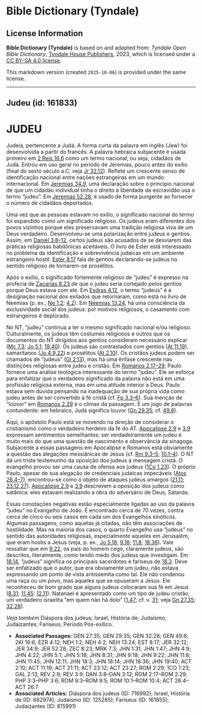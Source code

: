 # Bible Dictionary (Tyndale)

## License Information

**Bible Dictionary (Tyndale)** is based on and adapted from: _Tyndale Open Bible Dictionary_, [Tyndale House Publishers](https://tyndaleopenresources.com/), 2023, which is licensed under a [CC BY-SA 4.0 license](https://creativecommons.org/licenses/by-sa/4.0/legalcode.en).

This markdown version (created `2025-10-06`) is provided under the same license.



--------------------------------

## Judeu (id: 161833)

JUDEU
=====

Judeia, pertencente a Judá. A forma curta da palavra em inglês (Jew) foi desenvolvida a partir do francês. A palavra hebraica subjacente é usada primeiro em [2 Reis 16\.6](https://ref.ly/2Kgs16:6) como um termo nacional, ou seja, cidadãos de Judá. Entrou em uso geral no período de Jeremias, pouco antes do exílio (final do sexto século a.C; veja [Jr 32\.12](https://ref.ly/Jer32:12)). Reflete um crescente senso de identificação nacional entre nações estrangeiras em um mundo internacional. Em [Jeremias 34\.9](https://ref.ly/Jer34:9), uma declaração sobre o princípio nacional de que um cidadão individual tinha o direito à liberdade da escravidão usa o termo “judeu”. Em [Jeremias 52\.28](https://ref.ly/Jer52:28), é usado de forma pungente ao fornecer o número de cidadãos deportados.

Uma vez que as pessoas estavam no exílio, o significado nacional do termo foi expandido como um significado religioso. Os judeus eram diferentes dos povos vizinhos porque eles preservavam uma tradição religiosa viva de um Deus verdadeiro. Desenvolveu\-se uma polarização entre judeus e gentios. Assim, em [Daniel 3\.8–12](https://ref.ly/Dan3:8-Dan3:12), certos judeus são acusados de se desviarem das práticas religiosas babilônicas aceitáveis. O livro de Ester está interessado no problema da identificação e sobrevivência judaicas em um ambiente estrangeiro hostil. [Ester 8\.17](https://ref.ly/Esth8:17) fala de gentios declarando\-se judeus no sentido religioso de tornarem\-se prosélitos.

Após o exílio, o significado fortemente religioso de “judeu” é expresso na profecia de [Zacarias 8\.23](https://ref.ly/Zech8:23) de que o judeu seria cortejado pelos gentios porque Deus estava com ele. Em [Esdras 4\.12](https://ref.ly/Ezra4:12), o termo “judeus” é a designação nacional dos exilados que retornaram, como está no livro de Neemias (p. ex., [Ne 1\.2](https://ref.ly/Neh1:2); [4\.2](https://ref.ly/Neh4:2)). Em [Neemias 13\.24](https://ref.ly/Neh13:24), há uma consciência da exclusividade social dos judeus: por motivos religiosos, o casamento com estrangeiros é deplorado.

No NT, “judeu” continua a ter o mesmo significado nacional e/ou religioso. Culturalmente, os judeus têm costumes religiosos e outros que os documentos do NT dirigidos aos gentios consideram necessário explicar ([Mc 7\.3](https://ref.ly/Mark7:3); [Jo 5\.1](https://ref.ly/John5:1); [19\.40](https://ref.ly/John19:40)). Os judeus são contrastados com gentios ([At 11\.19](https://ref.ly/Acts11:19)), samaritanos ([Jo 4\.9,22](https://ref.ly/John4:9)) e prosélitos ([At 2\.10](https://ref.ly/Acts2:10)). Os cristãos judeus podem ser chamados de “judeus” ([Gl 2\.13](https://ref.ly/Gal2:13)), mas há uma ênfase crescente nas distinções religiosas entre judeu e cristão. Em [Romanos 2\.17–29](https://ref.ly/Rom2:17-Rom2:29), Paulo fornece uma análise teológica interessante do termo “judeu”. Ele se esforça para enfatizar que o verdadeiro significado da palavra não está em uma profissão religiosa externa, mas em uma atitude interior a Deus. Paulo estava sem dúvida pensando na inadequação de sua própria vida como judeu antes de ser convertido à fé cristã (cf. [Fp 3\.3–6](https://ref.ly/Phil3:3-Phil3:6)). Sua menção de “louvor” em [Romanos 2\.29](https://ref.ly/Rom2:29) é o clímax da passagem. É um jogo de palavras contundente: em hebraico, Judá significa louvor ([Gn 29\.35](https://ref.ly/Gen29:35); cf. [49\.8](https://ref.ly/Gen49:8)).

Aqui, o apóstolo Paulo está se movendo na direção de considerar o cristianismo como o verdadeiro herdeiro da fé do AT. [Apocalipse 2\.9](https://ref.ly/Rev2:9) e [3\.9](https://ref.ly/Rev3:9) expressam sentimentos semelhantes: ser verdadeiramente um judeu é muito mais do que uma questão de nascimento e observância da sinagoga. Subjacente a essas passagens em Apocalipse e Romanos está obviamente a questão das alegações messiânicas de Jesus (cf. [Rm 9\.3–5](https://ref.ly/Rom9:3-Rom9:5); [10\.1–4](https://ref.ly/Rom10:1-Rom10:4)). O NT dá um triste testemunho da oposição dos judeus à mensagem cristã. O evangelho provou ser uma causa de ofensa aos judeus ([1Co 1\.23](https://ref.ly/1Cor1:23)). O próprio Paulo, apesar de sua alegação de credenciais judaicas impecáveis ([Atos 26\.4–7](https://ref.ly/Acts26:4-Acts26:7)), encontrou\-se como o objeto de ataques judeus amargos ([21\.11](https://ref.ly/Acts21:11); [23\.12,27](https://ref.ly/Acts23:12)). [Apocalipse 2\.9](https://ref.ly/Rev2:9) e [3\.9](https://ref.ly/Rev3:9) descrevem a oposição dos judeus como satânica: eles estavam realizando a obra do adversário de Deus, Satanás.

Essas conotações negativas estão especialmente ligadas ao uso da palavra “judeu” no Evangelho de João. É encontrado cerca de 70 vezes, contra cerca de cinco ou seis casos em cada um dos Evangelhos sinóticos. Algumas passagens, como aquelas já citadas, não têm associações de hostilidade. Mas na maioria dos casos, o quarto Evangelho usa “judeus” no sentido das autoridades religiosas, especialmente aqueles em Jerusalém, que eram hostis a Jesus (veja, p. ex., [Jo 5\.18](https://ref.ly/John5:18); [9\.18](https://ref.ly/John9:18); [11\.8](https://ref.ly/John11:8); [18\.36](https://ref.ly/John18:36)). Vale ressaltar que em [9\.22](https://ref.ly/John9:22), os pais do homem cego, claramente judeus, são descritos, literalmente, como tendo medo dos judeus que investigam. Em [18\.14](https://ref.ly/John18:14), “judeus” significa os principais sacerdotes e fariseus de [18\.3](https://ref.ly/John18:3). Deve ser enfatizado que o autor, que era obviamente um judeu, não estava expressando um ponto de vista antissemita como tal. Ele não condenou uma raça ou um povo, mas aqueles que se opuseram a Jesus. Ele reconheceu de bom grado que alguns judeus colocaram sua fé em Jesus ([8\.31](https://ref.ly/John8:31); [11\.45](https://ref.ly/John11:45): [12\.11](https://ref.ly/John12:11)). Natanael é apresentado como um tipo de judeu cristão, um verdadeiro israelita “em quem não há dolo” ([1\.47](https://ref.ly/John1:47); cf. v. [31](https://ref.ly/John1:31); veja [Gn 27\.35](https://ref.ly/Gen27:35); [32\.28](https://ref.ly/Gen32:28)).

*Veja também* Diáspora dos judeus; Israel, História de; Judaísmo; Judaizantes; Fariseus; Período Pós\-exílico.

* **Associated Passages:** GEN 27:35; GEN 29:35; GEN 32:28; GEN 49:8; 2KI 16:6; EZR 4:12; NEH 1:2; NEH 4:2; NEH 13:24; EST 8:17; JER 32:12; JER 34:9; JER 52:28; ZEC 8:23; MRK 7:3; JHN 1:31; JHN 1:47; JHN 4:9; JHN 4:22; JHN 5:1; JHN 5:18; JHN 8:31; JHN 9:18; JHN 9:22; JHN 11:8; JHN 11:45; JHN 12:11; JHN 18:3; JHN 18:14; JHN 18:36; JHN 19:40; ACT 2:10; ACT 11:19; ACT 21:11; ACT 23:12; ACT 23:27; ROM 2:29; 1CO 1:23; GAL 2:13; REV 2:9; REV 3:9; DAN 3:8–DAN 3:12; ROM 2:17–ROM 2:29; PHP 3:3–PHP 3:6; ROM 9:3–ROM 9:5; ROM 10:1–ROM 10:4; ACT 26:4–ACT 26:7
* **Associated Articles:** Diáspora dos judeus (ID: 716992); Israel, História de (ID: 682974); Judaísmo (ID: 125285); Fariseus (ID: 161855); Judaizantes (ID: 815991)

